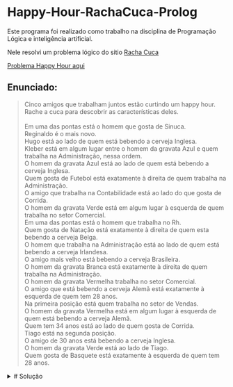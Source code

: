 # Happy-Hour-RachaCuca-Prolog

Este programa foi realizado como trabalho na disciplina de Programação Lógica e inteligência artificial.<br/>

Nele resolvi um problema lógico do sitio [Racha Cuca](https://rachacuca.com.br/)<br/>

[Problema Happy Hour aqui](https://rachacuca.com.br/logica/problemas/happy-hour/)

## Enunciado:<br/>

> Cinco amigos que trabalham juntos estão curtindo um happy hour. Rache a cuca para descobrir as características deles.<br/><br/>
Em uma das pontas está o homem que gosta de Sinuca.<br/>
Reginaldo é o mais novo.<br/>
Hugo está ao lado de quem está bebendo a cerveja Inglesa.<br/>
Kleber está em algum lugar entre o homem da gravata Azul e quem trabalha na Administração, nessa ordem.<br/>
O homem da gravata Azul está ao lado de quem está bebendo a cerveja Inglesa.<br/>
Quem gosta de Futebol está exatamente à direita de quem trabalha na Administração.<br/>
O amigo que trabalha na Contabilidade está ao lado do que gosta de Corrida.<br/>
O homem da gravata Verde está em algum lugar à esquerda de quem trabalha no setor Comercial.<br/>
Em uma das pontas está o homem que trabalha no Rh.<br/>
Quem gosta de Natação está exatamente à direita de quem esta bebendo a cerveja Belga.<br/>
O homem que trabalha na Administração está ao lado de quem está bebendo a cerveja Irlandesa.<br/>
O amigo mais velho está bebendo a cerveja Brasileira.<br/>
O homem da gravata Branca está exatamente à direita de quem trabalha na Administração.<br/>
O homem da gravata Vermelha trabalha no setor Comercial.<br/>
O amigo que está bebendo a cerveja Alemã está exatamente à esquerda de quem tem 28 anos.<br/>
Na primeira posição está quem trabalha no setor de Vendas.<br/>
O homem da gravata Vermelha está em algum lugar à esquerda de quem está bebendo a cerveja Alemã.<br/>
Quem tem 34 anos está ao lado de quem gosta de Corrida.<br/>
Tiago está na segunda posição.<br/>
O amigo de 30 anos está bebendo a cerveja Inglesa.<br/>
O homem da gravata Verde está ao lado de Tiago.<br/>
Quem gosta de Basquete está exatamente à esquerda de quem tem 28 anos.<br/>

<details>
<summary># Solução</summary>
<br>
[solucao](https://imgur.com/QGwtRPt)
</details>
